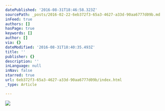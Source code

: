 ```yaml
---
datePublished: '2016-08-31T18:46:58.323Z'
sourcePath: _posts/2016-02-22-6eb372f3-65a3-4627-a33d-90aa6777d09b.md
inFeed: true
authors: []
hasPage: true
keywords: []
author: []
via: {}
dateModified: '2016-08-31T18:40:35.493Z'
title: ''
publisher: {}
description: ''
inLanguage: null
inNav: false
starred: true
url: 6eb372f3-65a3-4627-a33d-90aa6777d09b/index.html
_type: Article

---
```

![](https://the-grid-user-content.s3-us-west-2.amazonaws.com/85ef8ca8-ffe8-4d88-b6ac-9e1087c12687.jpg)